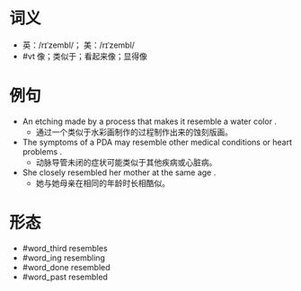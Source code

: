 # 词义
- 英：/rɪˈzembl/； 美：/rɪˈzembl/
- #vt 像；类似于；看起来像；显得像
# 例句
- An etching made by a process that makes it resemble a water color .
	- 通过一个类似于水彩画制作的过程制作出来的蚀刻版画。
- The symptoms of a PDA may resemble other medical conditions or heart problems .
	- 动脉导管未闭的症状可能类似于其他疾病或心脏病。
- She closely resembled her mother at the same age .
	- 她与她母亲在相同的年龄时长相酷似。
# 形态
- #word_third resembles
- #word_ing resembling
- #word_done resembled
- #word_past resembled
